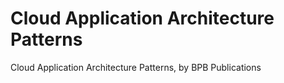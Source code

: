 # Cloud Application Architecture Patterns
Cloud Application Architecture Patterns, by BPB Publications

